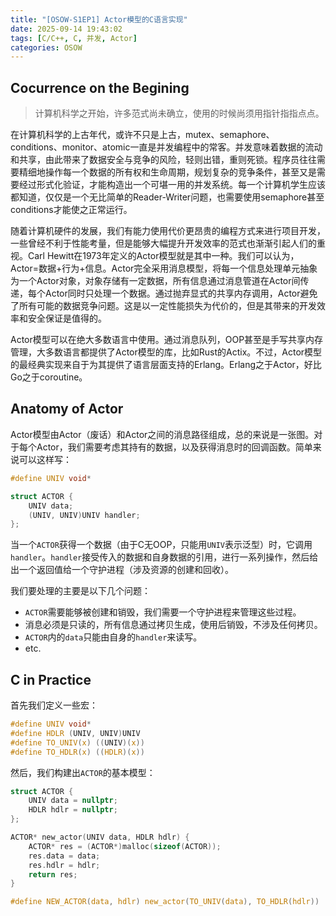 ```yaml
---
title: "[OSOW-S1EP1] Actor模型的C语言实现"
date: 2025-09-14 19:43:02
tags: [C/C++, C, 并发, Actor]
categories: OSOW
---
```


## Cocurrence on the Begining

> 计算机科学之开始，许多范式尚未确立，使用的时候尚须用指针指指点点。

在计算机科学的上古年代，或许不只是上古，mutex、semaphore、conditions、monitor、atomic一直是并发编程中的常客。并发意味着数据的流动和共享，由此带来了数据安全与竞争的风险，轻则出错，重则死锁。程序员往往需要精细地操作每一个数据的所有权和生命周期，规划复杂的竞争条件，甚至又是需要经过形式化验证，才能构造出一个可堪一用的并发系统。每一个计算机学生应该都知道，仅仅是一个无比简单的Reader-Writer问题，也需要使用semaphore甚至conditions才能使之正常运行。

随着计算机硬件的发展，我们有能力使用代价更昂贵的编程方式来进行项目开发，一些曾经不利于性能考量，但是能够大幅提升开发效率的范式也渐渐引起人们的重视。Carl Hewitt在1973年定义的Actor模型就是其中一种。我们可以认为，Actor=数据+行为+信息。Actor完全采用消息模型，将每一个信息处理单元抽象为一个Actor对象，对象存储有一定数据，所有信息通过消息管道在Actor间传递，每个Actor同时只处理一个数据。通过抛弃显式的共享内存调用，Actor避免了所有可能的数据竞争问题。这是以一定性能损失为代价的，但是其带来的开发效率和安全保证是值得的。

Actor模型可以在绝大多数语言中使用。通过消息队列，OOP甚至是手写共享内存管理，大多数语言都提供了Actor模型的库，比如Rust的Actix。不过，Actor模型的最经典实现来自于为其提供了语言层面支持的Erlang。Erlang之于Actor，好比Go之于coroutine。

## Anatomy of Actor

Actor模型由Actor（废话）和Actor之间的消息路径组成，总的来说是一张图。对于每个Actor，我们需要考虑其持有的数据，以及获得消息时的回调函数。简单来说可以这样写：

```c
#define UNIV void*

struct ACTOR {
	UNIV data;
	(UNIV, UNIV)UNIV handler;
};
```

当一个`ACTOR`获得一个数据（由于C无OOP，只能用`UNIV`表示泛型）时，它调用`handler`。`handler`接受传入的数据和自身数据的引用，进行一系列操作，然后给出一个返回值给一个守护进程（涉及资源的创建和回收）。

我们要处理的主要是以下几个问题：

+ `ACTOR`需要能够被创建和销毁，我们需要一个守护进程来管理这些过程。
+ 消息必须是只读的，所有信息通过拷贝生成，使用后销毁，不涉及任何拷贝。
+ `ACTOR`内的`data`只能由自身的`handler`来读写。
+ etc.

## C in Practice

首先我们定义一些宏：

```c
#define UNIV void*
#define HDLR (UNIV, UNIV)UNIV
#define TO_UNIV(x) ((UNIV)(x))
#define TO_HDLR(x) ((HDLR)(x))
```

然后，我们构建出`ACTOR`的基本模型：

```c
struct ACTOR {
	UNIV data = nullptr;
	HDLR hdlr = nullptr;
};

ACTOR* new_actor(UNIV data, HDLR hdlr) {
	ACTOR* res = (ACTOR*)malloc(sizeof(ACTOR));
	res.data = data;
	res.hdlr = hdlr;
	return res;
}

#define NEW_ACTOR(data, hdlr) new_actor(TO_UNIV(data), TO_HDLR(hdlr))
```
